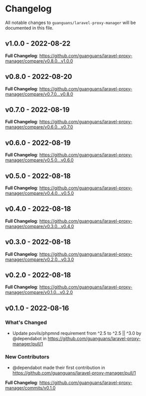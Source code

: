 # Changelog

All notable changes to `guanguans/laravel-proxy-manager` will be documented in this file.

## v1.0.0 - 2022-08-22

**Full Changelog**: https://github.com/guanguans/laravel-proxy-manager/compare/v0.8.0...v1.0.0

## v0.8.0 - 2022-08-20

**Full Changelog**: https://github.com/guanguans/laravel-proxy-manager/compare/v0.7.0...v0.8.0

## v0.7.0 - 2022-08-19

**Full Changelog**: https://github.com/guanguans/laravel-proxy-manager/compare/v0.6.0...v0.7.0

## v0.6.0 - 2022-08-19

**Full Changelog**: https://github.com/guanguans/laravel-proxy-manager/compare/v0.5.0...v0.6.0

## v0.5.0 - 2022-08-18

**Full Changelog**: https://github.com/guanguans/laravel-proxy-manager/compare/v0.4.0...v0.5.0

## v0.4.0 - 2022-08-18

**Full Changelog**: https://github.com/guanguans/laravel-proxy-manager/compare/v0.3.0...v0.4.0

## v0.3.0 - 2022-08-18

**Full Changelog**: https://github.com/guanguans/laravel-proxy-manager/compare/v0.2.0...v0.3.0

## v0.2.0 - 2022-08-18

**Full Changelog**: https://github.com/guanguans/laravel-proxy-manager/compare/v0.1.0...v0.2.0

## v0.1.0 - 2022-08-16

### What's Changed

- Update povils/phpmnd requirement from ^2.5 to ^2.5 || ^3.0 by @dependabot in https://github.com/guanguans/laravel-proxy-manager/pull/1

### New Contributors

- @dependabot made their first contribution in https://github.com/guanguans/laravel-proxy-manager/pull/1

**Full Changelog**: https://github.com/guanguans/laravel-proxy-manager/commits/v0.1.0

